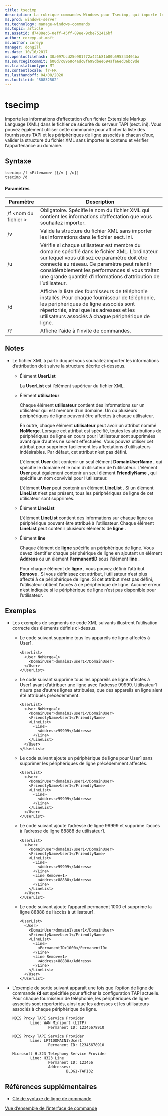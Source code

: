 ```yaml
---
title: tsecimp
description: La rubrique commandes Windows pour Tsecimp, qui importe les informations d’affectation d’un fichier Extensible Markup Language (XML) dans le fichier de sécurité du serveur TAPI (sect. ini).
ms.prod: windows-server
ms.technology: manage-windows-commands
ms.topic: article
ms.assetid: d7488ec6-0eff-45ff-89ee-9cbe752416bf
author: coreyp-at-msft
ms.author: coreyp
manager: dongill
ms.date: 10/16/2017
ms.openlocfilehash: 30a097bcd25e981f72a421b81b80b595343404ba
ms.sourcegitcommit: b00d7c8968c4adc8f699dbee694afe6ed36bc9de
ms.translationtype: MT
ms.contentlocale: fr-FR
ms.lasthandoff: 04/08/2020
ms.locfileid: "80832502"
---
```

# <a name="tsecimp"></a>tsecimp

Importe les informations d’affectation d’un fichier Extensible Markup Language (XML) dans le fichier de sécurité du serveur TAPI (sect. ini). Vous pouvez également utiliser cette commande pour afficher la liste des fournisseurs TAPI et les périphériques de ligne associés à chacun d’eux, valider la structure du fichier XML sans importer le contenu et vérifier l’appartenance au domaine.

## <a name="syntax"></a>Syntaxe

```
tsecimp /f <Filename> [{/v | /u}]
tsecimp /d
```

#### <a name="parameters"></a>Paramètres

|Paramètre|Description|
|---------|-----------|
|/f \<nom du fichier >|Obligatoire. Spécifie le nom du fichier XML qui contient les informations d’affectation que vous souhaitez importer.|
|/v|Valide la structure du fichier XML sans importer les informations dans le fichier sect. ini.|
|/u|Vérifie si chaque utilisateur est membre du domaine spécifié dans le fichier XML. L’ordinateur sur lequel vous utilisez ce paramètre doit être connecté au réseau. Ce paramètre peut ralentir considérablement les performances si vous traitez une grande quantité d’informations d’attribution de l’utilisateur.|
|/d|Affiche la liste des fournisseurs de téléphonie installés. Pour chaque fournisseur de téléphonie, les périphériques de ligne associés sont répertoriés, ainsi que les adresses et les utilisateurs associés à chaque périphérique de ligne.|
|/?|Affiche l'aide à l'invite de commandes.|

## <a name="remarks"></a>Notes

-   Le fichier XML à partir duquel vous souhaitez importer les informations d’attribution doit suivre la structure décrite ci-dessous.  
    -   Élément **UserList**

        La **UserList** est l’élément supérieur du fichier XML.
    -   Élément **utilisateur**

        Chaque élément **utilisateur** contient des informations sur un utilisateur qui est membre d’un domaine. Un ou plusieurs périphériques de ligne peuvent être affectés à chaque utilisateur.

        En outre, chaque élément **utilisateur** peut avoir un attribut nommé **NoMerge**. Lorsque cet attribut est spécifié, toutes les attributions de périphériques de ligne en cours pour l’utilisateur sont supprimées avant que d’autres ne soient effectuées. Vous pouvez utiliser cet attribut pour supprimer facilement les affectations d’utilisateurs indésirables. Par défaut, cet attribut n’est pas défini.

        L’élément **User** doit contenir un seul élément **DomainUserName** , qui spécifie le domaine et le nom d’utilisateur de l’utilisateur. L’élément **User** peut également contenir un seul élément **FriendlyName** , qui spécifie un nom convivial pour l’utilisateur.

        L’élément **User** peut contenir un élément **LineList** . Si un élément **LineList** n’est pas présent, tous les périphériques de ligne de cet utilisateur sont supprimés.
    -   Élément **LineList**

        L’élément **LineList** contient des informations sur chaque ligne ou périphérique pouvant être attribué à l’utilisateur. Chaque élément **LineList** peut contenir plusieurs éléments de **ligne** .
    -   Élément **line**

        Chaque élément de **ligne** spécifie un périphérique de ligne. Vous devez identifier chaque périphérique de ligne en ajoutant un élément **Address** ou un élément **PermanentID** sous l’élément **line** .

        Pour chaque élément de **ligne** , vous pouvez définir l’attribut **Remove** . Si vous définissez cet attribut, l’utilisateur n’est plus affecté à ce périphérique de ligne. Si cet attribut n’est pas défini, l’utilisateur obtient l’accès à ce périphérique de ligne. Aucune erreur n’est indiquée si le périphérique de ligne n’est pas disponible pour l’utilisateur.

## <a name="examples"></a>Exemples
- Les exemples de segments de code XML suivants illustrent l’utilisation correcte des éléments définis ci-dessus.  
  - Le code suivant supprime tous les appareils de ligne affectés à User1.  
    ```
    <UserList>
      <User NoMerge=1>
        <DomainUser>domain1\user1</DomainUser>
      </User>
    </UserList>
    ```  
  - Le code suivant supprime tous les appareils de ligne affectés à User1 avant d’attribuer une ligne avec l’adresse 99999. Utilisateur1 n’aura pas d’autres lignes attribuées, que des appareils en ligne aient été attribués précédemment.  
    ```
    <UserList>
      <User NoMerge=1>
        <DomainUser>domain1\user1</DomainUser>
        <FriendlyName>User1</FriendlyName>
        <LineList>
          <Line>
            <Address>99999</Address>
          </Line>
        </LineList>
      </User>
    </UserList>
    ```  
  - Le code suivant ajoute un périphérique de ligne pour User1 sans supprimer les périphériques de ligne précédemment affectés.  
    ```
    <UserList>
      <User>
        <DomainUser>domain1\user1</DomainUser>
        <FriendlyName>User1</FriendlyName>
        <LineList>
          <Line>
            <Address>99999</Address>
          </Line>
        </LineList>
      </User>
    </UserList>
    ```  
  - Le code suivant ajoute l’adresse de ligne 99999 et supprime l’accès à l’adresse de ligne 88888 de utilisateur1.  
    ```
    <UserList>
      <User>
        <DomainUser>domain1\user1</DomainUser>
        <FriendlyName>User1</FriendlyName>
        <LineList>
          <Line>
            <Address>99999</Address>
          </Line>
          <Line Remove=1>
            <Address>88888</Address>
          </Line>
        </LineList>
      </User>
    </UserList>
    ```  
  - Le code suivant ajoute l’appareil permanent 1000 et supprime la ligne 88888 de l’accès à utilisateur1.  
    ```
    <UserList>
      <User>
        <DomainUser>domain1\user1</DomainUser>
        <FriendlyName>User1</FriendlyName>
        <LineList>
          <Line>
            <PermanentID>1000</PermanentID>
          </Line>
          <Line Remove=1>
            <Address>88888</Address>
          </Line>
        </LineList>
      </User>
    </UserList>
    ```

-   L’exemple de sortie suivant apparaît une fois que l’option de ligne de commande **/d** est spécifiée pour afficher la configuration TAPI actuelle. Pour chaque fournisseur de téléphonie, les périphériques de ligne associés sont répertoriés, ainsi que les adresses et les utilisateurs associés à chaque périphérique de ligne.  
    ```
    NDIS Proxy TAPI Service Provider
            Line: WAN Miniport (L2TP)
                    Permanent ID: 12345678910

    NDIS Proxy TAPI Service Provider
            Line: LPT1DOMAIN1\User1
                    Permanent ID: 12345678910

    Microsoft H.323 Telephony Service Provider
            Line: H323 Line
                    Permanent ID: 123456
                    Addresses:
                            BLDG1-TAPI32

    ```

## <a name="additional-references"></a>Références supplémentaires

- [Clé de syntaxe de ligne de commande](command-line-syntax-key.md)

[Vue d’ensemble de l’interface de commande](https://technet.microsoft.com/library/cc737438(v=ws.10).aspx)
